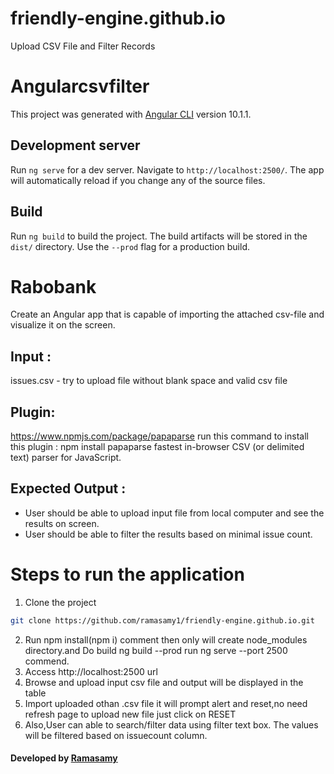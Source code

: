 # friendly-engine.github.io
Upload CSV File and Filter Records

# Angularcsvfilter

This project was generated with [Angular CLI](https://github.com/angular/angular-cli) version 10.1.1.

## Development server

Run `ng serve` for a dev server. Navigate to `http://localhost:2500/`. The app will automatically reload if you change any of the source files.

## Build

Run `ng build` to build the project. The build artifacts will be stored in the `dist/` directory. Use the `--prod` flag for a production build.

# Rabobank
Create an Angular app that is capable of importing the attached csv-file and visualize it on the screen.

## Input : 
issues.csv - try to upload file without blank space and valid csv file

## Plugin:
https://www.npmjs.com/package/papaparse
run this command to install this plugin : npm install papaparse
fastest in-browser CSV (or delimited text) parser for JavaScript.

## Expected Output :
* User should be able to upload input file from local computer and see the results on screen.
* User should be able to filter the results based on minimal issue count.

# Steps to run the application
1.	Clone the project
```bash
git clone https://github.com/ramasamy1/friendly-engine.github.io.git
```

2.	Run npm install(npm i) comment then only will create node_modules directory.and 
    Do build ng build --prod run ng serve --port 2500 commend.
3.	Access http://localhost:2500 url
4.	Browse and upload input csv file and output will be displayed in the table
5.  Import uploaded othan .csv file it will prompt alert and reset,no need refresh page to upload new file just click on RESET  
6.	Also,User can able to search/filter data using filter text box. The values will be filtered based on issuecount column.


#### Developed by [Ramasamy](https://github.com/ramasamy1)
